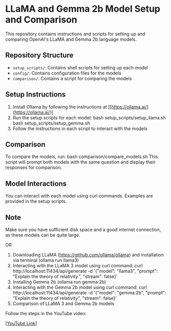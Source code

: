 # LLaMA and Gemma 2b Model Setup and Comparison

This repository contains instructions and scripts for setting up and comparing OpenAI's LLaMA and Gemma 2b language models.

## Repository Structure

- `setup_scripts/`: Contains shell scripts for setting up each model
- `config/`: Contains configuration files for the models
- `comparison/`: Contains a script for comparing the models

## Setup Instructions

1. Install Ollama by following the instructions at [[https://ollama.ai/](https://ollama.ai/)]
2. Run the setup scripts for each model:
   bash setup_scripts/setup_llama.sh
   bash setup_scripts/setup_gemma.sh
3. Follow the instructions in each script to interact with the models

## Comparison

To compare the models, run:
bash comparison/compare_models.sh
This script will prompt both models with the same question and display their responses for comparison.

## Model Interactions

You can interact with each model using curl commands. Examples are provided in the setup scripts.

## Note

Make sure you have sufficient disk space and a good internet connection, as these models can be quite large.

OR 

1. Downloading LLaMA (https://github.com/ollama/ollama) and installation via terminal (ollama run llama3)
2. Interacting with the LLaMA 3 model using curl command:
curl http://localhost:11434/api/generate -d '{"model": "llama3", "prompt": "Explain the theory of relativity.", "stream": false}'
3. Installing Gemma 2b (ollama run gemma:2b)
4. Interacting with the Gemma 2b model using curl command:
curl http://localhost:11434/api/generate -d '{"model": "gemma:2b", "prompt": "Explain the theory of relativity", "stream": false}'
5. Comparison of LLaMA 3 and Gemma 2b models

Follow the steps in the YouTube video:

[[YouTube Link](https://www.youtube.com/watch?v=3K_wJjrc66M)]

